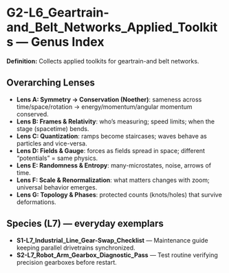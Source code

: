 # G2-L6_Geartrain-and_Belt_Networks_Applied_Toolkits — Genus Index
**Definition:** Collects applied toolkits for geartrain-and belt networks.

## Overarching Lenses

- **Lens A: Symmetry -> Conservation (Noether)**: sameness across time/space/rotation → energy/momentum/angular momentum conserved.
- **Lens B: Frames & Relativity**: who’s measuring; speed limits; when the stage (spacetime) bends.
- **Lens C: Quantization**: ramps become staircases; waves behave as particles and vice-versa.
- **Lens D: Fields & Gauge**: forces as fields spread in space; different “potentials” = same physics.
- **Lens E: Randomness & Entropy**: many-microstates, noise, arrows of time.
- **Lens F: Scale & Renormalization**: what matters changes with zoom; universal behavior emerges.
- **Lens G: Topology & Phases**: protected counts (knots/holes) that survive deformations.

## Species (L7) — everyday exemplars
- **S1-L7_Industrial_Line_Gear-Swap_Checklist** — Maintenance guide keeping parallel drivetrains synchronized.
- **S2-L7_Robot_Arm_Gearbox_Diagnostic_Pass** — Test routine verifying precision gearboxes before restart.
